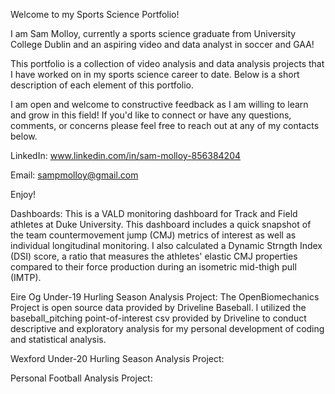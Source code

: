 Welcome to my Sports Science Portfolio!

I am Sam Molloy, currently a sports science graduate from University College Dublin and an aspiring video and data analyst in soccer and GAA!

This portfolio is a collection of video analysis and data analysis projects that I have worked on in my sports science career to date. Below is a short description of each element of this portfolio.

I am open and welcome to constructive feedback as I am willing to learn and grow in this field! If you'd like to connect or have any questions, comments, or concerns please feel free to reach out at any of my contacts below.

LinkedIn: www.linkedin.com/in/sam-molloy-856384204

Email: sampmolloy@gmail.com

Enjoy!

Dashboards: This is a VALD monitoring dashboard for Track and Field athletes at Duke University. This dashboard includes a quick snapshot of the team countermovement jump (CMJ) metrics of interest as well as individual longitudinal monitoring. I also calculated a Dynamic Strngth Index (DSI) score, a ratio that measures the athletes' elastic CMJ properties compared to their force production during an isometric mid-thigh pull (IMTP).

Eire Og Under-19 Hurling Season Analysis Project: The OpenBiomechanics Project is open source data provided by Driveline Baseball. I utilized the baseball_pitching point-of-interest csv provided by Driveline to conduct descriptive and exploratory analysis for my personal development of coding and statistical analysis.

Wexford Under-20 Hurling Season Analysis Project: 

Personal Football Analysis Project: 
